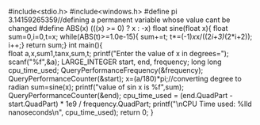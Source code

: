#include<stdio.h>
#include<windows.h>
#define pi 3.14159265359//defining a permanent variable whose value cant be changed
#define ABS(x) (((x) >= 0) ? x : -x)
float sine(float x){
    float sum=0,i=0,t=x;
    while(ABS(t)>=1.0e-15){
    sum+=t;
    t*=(-1)*x*x/((2*i+3)*(2*i+2));
    i++;}
    return sum;}
int main(){  
float a,x,sum1,tanx,sum,t;
printf("Enter the value of x in degrees=");
scanf("%f",&a);
LARGE_INTEGER start, end, frequency;
long long cpu_time_used;
QueryPerformanceFrequency(&frequency);
QueryPerformanceCounter(&start);
x=(a/180)*pi;//converting degree to radian
sum=sine(x);
printf("value of sin x is %f",sum);
QueryPerformanceCounter(&end);
cpu_time_used = (end.QuadPart - start.QuadPart) * 1e9 / frequency.QuadPart;
printf("\nCPU Time used: %lld nanoseconds\n", cpu_time_used);
return 0;
}
